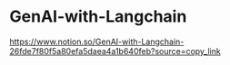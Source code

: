 # GenAI-with-Langchain
https://www.notion.so/GenAI-with-Langchain-26fde7f80f5a80efa5daea4a1b640feb?source=copy_link
